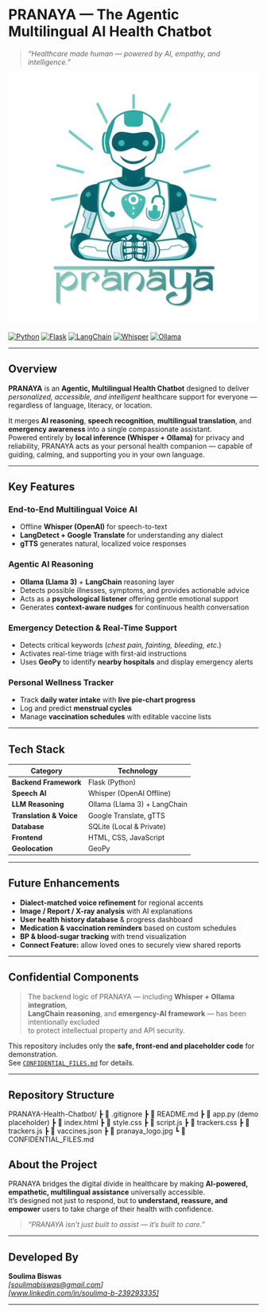#  PRANAYA  — The Agentic Multilingual AI Health Chatbot  

> *“Healthcare made human — powered by AI, empathy, and intelligence.”*

![PRANAYA Logo](./pranaya_logo.jpg)

[![Python](https://img.shields.io/badge/Python-3.10%2B-blue?logo=python)]()
[![Flask](https://img.shields.io/badge/Flask-Backend-lightgrey?logo=flask)]()
[![LangChain](https://img.shields.io/badge/LangChain-Agentic%20AI-orange)]()
[![Whisper](https://img.shields.io/badge/Whisper-Speech--to--Text-brightgreen)]()
[![Ollama](https://img.shields.io/badge/Ollama-Local%20LLM-yellow)]()


---

## Overview  

**PRANAYA** is an **Agentic, Multilingual Health Chatbot** designed to deliver *personalized, accessible, and intelligent* healthcare support for everyone — regardless of language, literacy, or location.  

It merges **AI reasoning**, **speech recognition**, **multilingual translation**, and **emergency awareness** into a single compassionate assistant.  
Powered entirely by **local inference (Whisper + Ollama)** for privacy and reliability, PRANAYA acts as your personal health companion — capable of guiding, calming, and supporting you in your own language.  

---

##  Key Features  

###  End-to-End Multilingual Voice AI  
-  Offline **Whisper (OpenAI)** for speech-to-text  
-  **LangDetect + Google Translate** for understanding any dialect  
-  **gTTS** generates natural, localized voice responses  

###  Agentic AI Reasoning  
-  **Ollama (Llama 3)** + **LangChain** reasoning layer  
-  Detects possible illnesses, symptoms, and provides actionable advice  
-  Acts as a **psychological listener** offering gentle emotional support  
-  Generates **context-aware nudges** for continuous health conversation  

###  Emergency Detection & Real-Time Support  
- Detects critical keywords (*chest pain, fainting, bleeding, etc.*)  
- Activates real-time triage with first-aid instructions  
- Uses **GeoPy** to identify **nearby hospitals** and display emergency alerts  

###  Personal Wellness Tracker  
- Track **daily water intake** with **live pie-chart progress**  
- Log and predict **menstrual cycles**  
- Manage **vaccination schedules** with editable vaccine lists  

---

##  Tech Stack  

| Category | Technology |
|-----------|-------------|
| **Backend Framework** | Flask (Python) |
| **Speech AI** | Whisper (OpenAI Offline) |
| **LLM Reasoning** | Ollama (Llama 3) + LangChain |
| **Translation & Voice** | Google Translate, gTTS |
| **Database** | SQLite (Local & Private) |
| **Frontend** | HTML, CSS, JavaScript |
| **Geolocation** | GeoPy |

---

##  Future Enhancements  

-  **Dialect-matched voice refinement** for regional accents  
-  **Image / Report / X-ray analysis** with AI explanations  
-  **User health history database** & progress dashboard  
-  **Medication & vaccination reminders** based on custom schedules  
-  **BP & blood-sugar tracking** with trend visualization  
-  **Connect Feature:** allow loved ones to securely view shared reports  

---

##  Confidential Components  

>  The backend logic of PRANAYA — including **Whisper + Ollama integration**,  
> **LangChain reasoning**, and **emergency-AI framework** — has been intentionally excluded  
> to protect intellectual property and API security.  

This repository includes only the **safe, front-end and placeholder code** for demonstration.  
See [`CONFIDENTIAL_FILES.md`](./CONFIDENTIAL_FILES.md) for details.  

---

## Repository Structure  
PRANAYA-Health-Chatbot/
┣ 📜 .gitignore
┣ 📜 README.md
┣ 📜 app.py (demo placeholder)
┣ 📜 index.html
┣ 📜 style.css
┣ 📜 script.js
┣ 📜 trackers.css
┣ 📜 trackers.js
┣ 📜 vaccines.json
┣ 📸 pranaya_logo.jpg
┗ 📜 CONFIDENTIAL_FILES.md

##  About the Project  

PRANAYA bridges the digital divide in healthcare by making **AI-powered, empathetic, multilingual assistance** universally accessible.  
It’s designed not just to respond, but to **understand, reassure, and empower** users to take charge of their health with confidence.  

> *“PRANAYA isn’t just built to assist — it’s built to care.”*   

---

##  Developed By  

**Soulima Biswas**  
 *[soulimabiswas@gmail.com]*  
 *[www.linkedin.com/in/soulima-b-239293335]*  

---

